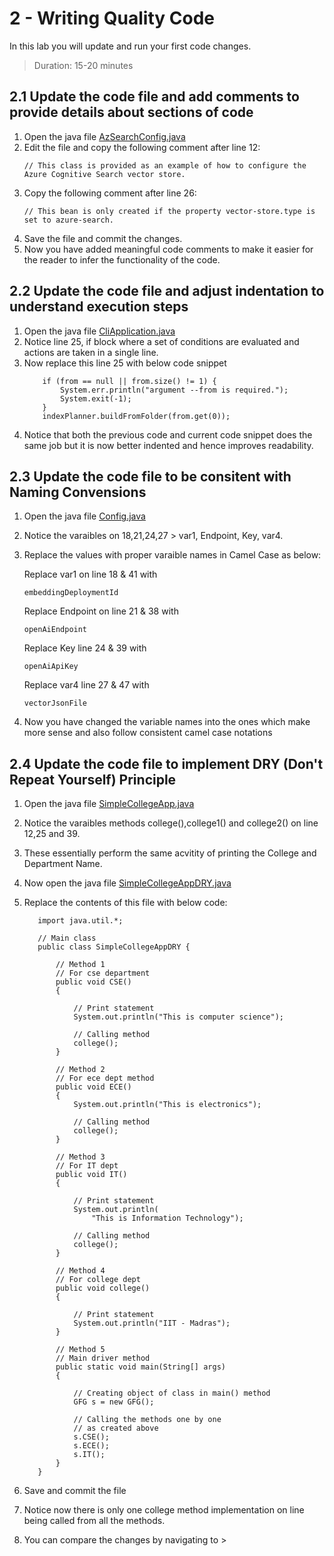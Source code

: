 # 2 - Writing Quality Code
In this lab you will update and run your first code changes.
> Duration: 15-20 minutes

## 2.1 Update the code file and add comments to provide details about sections of code

1. Open the java file [AzSearchConfig.java](../spring-chatgpt-sample-main/spring-chatgpt-sample-cli/src/main/java/com/microsoft/azure/spring/chatgpt/sample/cli/AzSearchConfig.java)
2. Edit the file and copy the following comment after line 12:
   ```
   // This class is provided as an example of how to configure the Azure Cognitive Search vector store.
   ```
3. Copy the following comment after line 26:
   ```
   // This bean is only created if the property vector-store.type is set to azure-search.
   ```
5. Save the file and commit the changes.
6. Now you have added meaningful code comments to make it easier for the reader to infer the functionality of the code.

## 2.2 Update the code file and adjust indentation to understand execution steps

1. Open the java file [CliApplication.java](../spring-chatgpt-sample-main/spring-chatgpt-sample-cli/src/main/java/com/microsoft/azure/spring/chatgpt/sample/cli/CliApplication.java)
2. Notice line 25, if block where a set of conditions are evaluated and actions are taken in a single line.
3. Now replace this line 25 with below code snippet
    ```
        if (from == null || from.size() != 1) {
            System.err.println("argument --from is required.");
            System.exit(-1);
        }
        indexPlanner.buildFromFolder(from.get(0));
     ```
4. Notice that both the previous code and current code snippet does the same job but it is now better indented and hence improves readability.

## 2.3 Update the code file to be consitent with Naming Convensions

1. Open the java file [Config.java](../spring-chatgpt-sample-main/spring-chatgpt-sample-cli/src/main/java/com/microsoft/azure/spring/chatgpt/sample/cli/Config.java)
2. Notice the varaibles on 18,21,24,27 > var1, Endpoint, Key, var4.
3. Replace the values with proper varaible names in Camel Case as below:

    Replace var1 on line 18 & 41 with 
    ```
    embeddingDeploymentId 
    ```
    Replace Endpoint on line 21 & 38 with 
    ```
    openAiEndpoint
    ```
    Replace Key line 24 & 39 with 
    ```
    openAiApiKey
    ```
    Replace var4 line 27 & 47 with 
    ```
    vectorJsonFile
    ```
4. Now you have changed the variable names into the ones which make more sense and also follow consistent camel case notations

## 2.4 Update the code file to implement DRY (Don't Repeat Yourself) Principle
1. Open the java file [SimpleCollegeApp.java](../dry-principle/SimpleCollegeApp.java)
2. Notice the varaibles methods college(),college1() and college2() on line 12,25 and 39.
3. These essentially perform the same acvitity of printing the College and Department Name.
4. Now open the java file [SimpleCollegeAppDRY.java](../dry-principle/SimpleCollegeAppDRY.java)
5. Replace the contents of this file with below code:

   ```
      import java.util.*;
       
      // Main class
      public class SimpleCollegeAppDRY {
       
          // Method 1
          // For cse department
          public void CSE()
          {
       
              // Print statement
              System.out.println("This is computer science");
       
              // Calling method
              college();
          }
       
          // Method 2
          // For ece dept method
          public void ECE()
          {
              System.out.println("This is electronics");
       
              // Calling method
              college();
          }
       
          // Method 3
          // For IT dept
          public void IT()
          {
       
              // Print statement
              System.out.println(
                  "This is Information Technology");
       
              // Calling method
              college();
          }
       
          // Method 4
          // For college dept
          public void college()
          {
       
              // Print statement
              System.out.println("IIT - Madras");
          }
       
          // Method 5
          // Main driver method
          public static void main(String[] args)
          {
       
              // Creating object of class in main() method
              GFG s = new GFG();
       
              // Calling the methods one by one
              // as created above
              s.CSE();
              s.ECE();
              s.IT();
          }
      }
   ```
6. Save and commit the file
7. Notice now there is only one college method implementation on line being called from all the methods.
8. You can compare the changes by navigating to > 
